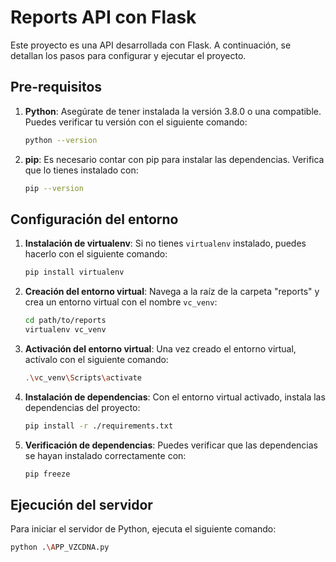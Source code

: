# Reports API con Flask

Este proyecto es una API desarrollada con Flask. A continuación, se detallan los pasos para configurar y ejecutar el proyecto.

## Pre-requisitos

1. **Python**: Asegúrate de tener instalada la versión 3.8.0 o una compatible. Puedes verificar tu versión con el siguiente comando:
    ```bash
    python --version
    ```

2. **pip**: Es necesario contar con pip para instalar las dependencias. Verifica que lo tienes instalado con:
    ```bash
    pip --version
    ```

## Configuración del entorno

1. **Instalación de virtualenv**: Si no tienes `virtualenv` instalado, puedes hacerlo con el siguiente comando:
    ```bash
    pip install virtualenv
    ```

2. **Creación del entorno virtual**: Navega a la raíz de la carpeta "reports" y crea un entorno virtual con el nombre `vc_venv`:
    ```bash
    cd path/to/reports
    virtualenv vc_venv
    ```

3. **Activación del entorno virtual**: Una vez creado el entorno virtual, actívalo con el siguiente comando:
    ```bash
    .\vc_venv\Scripts\activate
    ```

4. **Instalación de dependencias**: Con el entorno virtual activado, instala las dependencias del proyecto:
    ```bash
    pip install -r ./requirements.txt
    ```

5. **Verificación de dependencias**: Puedes verificar que las dependencias se hayan instalado correctamente con:
    ```bash
    pip freeze
    ```

## Ejecución del servidor

Para iniciar el servidor de Python, ejecuta el siguiente comando:

```bash
python .\APP_VZCDNA.py

